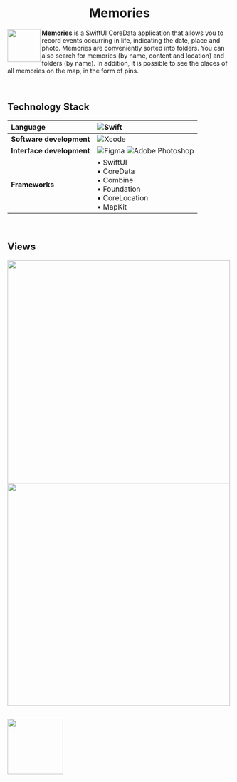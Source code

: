 <h1 align="center">Memories</h1>

<img width="74" src="https://user-images.githubusercontent.com/55293935/171038048-75e2635c-ccf0-4036-b74d-0ad261f35818.png" align="left" /> **Memories** is a SwiftUI CoreData application that allows you to record events occurring in life, indicating the date, place and photo. Memories are conveniently sorted into folders. You can also search for memories (by name, content and location) and folders (by name). In addition, it is possible to see the places of all memories on the map, in the form of pins.

<br>

## Technology Stack

| Language           | ![Swift](https://img.shields.io/badge/swift-F54A2A?style=for-the-badge&logo=swift&logoColor=white) |
| :--- | :--- |
| **Software development**   | ![Xcode](https://img.shields.io/badge/Xcode-007ACC?style=for-the-badge&logo=Xcode&logoColor=white) |
| **Interface development**  | ![Figma](https://img.shields.io/badge/figma-%23F24E1E.svg?style=for-the-badge&logo=figma&logoColor=white) ![Adobe Photoshop](https://img.shields.io/badge/adobe%20photoshop-%2331A8FF.svg?style=for-the-badge&logo=adobe%20photoshop&logoColor=white) |
| **Frameworks**         | ▪️ SwiftUI<br> ▪️ CoreData<br> ▪️ Combine<br> ▪️ Foundation<br> ▪️ CoreLocation<br> ▪️ MapKit |

<br>

## Views

<img width="500" src="https://user-images.githubusercontent.com/55293935/170858509-0650998d-5ddb-493a-9723-6178a16f2375.png"> <img width="500" src="https://user-images.githubusercontent.com/55293935/170858552-9582cd0b-615b-45f4-b5c0-75ff2eab3fa3.png">

<!-- <img src="https://user-images.githubusercontent.com/55293935/170857277-c07d876d-a353-4b6b-aa42-4289e8c54c39.png" width="50"> -->
<h2></h2>
<img width="125" src="https://user-images.githubusercontent.com/55293935/171183541-bd41dbdc-37f2-460c-976a-0682f8a4b737.png"/>

<!-- <p>
    <img src="https://user-images.githubusercontent.com/55293935/167218843-6cf1916a-604c-4cdc-92d1-bb2cddb83c66.png" width="750">
</p> -->


